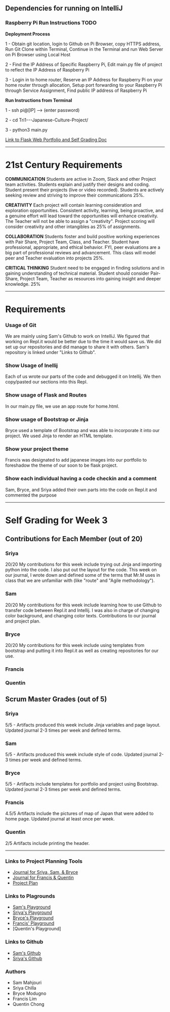 ## Dependencies for running on IntelliJ
### Raspberry Pi Run Instructions TODO
   **Deployment Process**
   
   1 - Obtain git location, login to Github on Pi Browser, copy HTTPS address, Run Git Clone within Terminal, Continue in the Terminal and run Web Server on Pi Browser using Local Host
   
   2 - Find the IP Address of Specific Raspberry Pi, Edit main.py file of project to reflect the IP Address of Raspberry Pi
   
   3 - Login in to home router, Reserve an IP Address for Raspberry Pi on your home router through allocation, Setup port forwarding to your Raspberry Pi through Service Assignment, Find public IP address of Raspberry Pi
   
   **Run Instructions from Terminal**
   
   1 - ssh pi@[IP] --> (enter password)
   
   2 - cd Tri1---Japanese-Culture-Project/
   
   3 - python3 main.py
   
   [Link to Flask Web Portfolio and Self Grading Doc](http://76.219.255.97:8080/)





















____________________
# 21st Century Requirements
  **COMMUNICATION**
  Students are active in Zoom, Slack and other Project team activities.  Students explain and justify their designs and coding.  Student present their projects (live or video recorded).  Students are actively seeking review and striving to improve their communications 25%.

  **CREATIVITY**
  Each project will contain learning consideration and exploration opportunities.  Consistent activity, learning, being proactive, and a genuine effort will lead toward the opportunities will enhance creativity.  The Teacher will not be able to assign a "creativity". Project scoring will consider  creativity and other intangibles as 25% of assignments.

  **COLLABORATION**
  Students foster and build positive working experiences with Pair Share, Project Team, Class, and Teacher.  Student have professional, appropriate, and ethical behavior.  FYI, peer evaluations are a big part of professional reviews and advancement. This class will model peer and Teacher evaluation into projects 25%.

  **CRITICAL THINKING**
  Student need to be engaged in finding solutions and in gaining understanding of  technical material. Student should consider Pair-Share, Project Team, Teacher as resources into gaining insight and deeper knowledge.  25%

_______
  # Requirements
  
  ### Usage of Git
  We are mainly using Sam's Github to work on IntelliJ. We figured that working on Repl.it would be better due to the time it would save us. We did set up our repositories and did manage to share it with others. Sam's repository is linked under "Links to Github".

  ### Show Usage of Inellij
  Each of us wrote our parts of the code and debugged it on Intellij. We then copy/pasted our sections into this Repl.

  ### Show usage of Flask and Routes
  In our main.py file, we use an app route for home.html.

  ### Show usage of Bootstrap or Jinja
  Bryce used a template of Bootstrap and was able to incorporate it into our project. We used Jinja to render an HTML template.

  ### Show your project theme
  Francis was designated to add japanese images into our portfolio to foreshadow the theme of our soon to be flask project.

  ### Show each individual having a code checkin and a comment
  Sam, Bryce, and Sriya added their own parts into the code on Repl.it and commented the purpose

______
# Self Grading for Week 3
## Contributions for Each Member (out of 20)
### Sriya
20/20 My contributions for this week include trying out Jinja and importing python into the code. I also put out the layout for the code. This week on our journal, I wrote down and defined some of the terms that Mr.M uses in class that we are unfamiliar with (like "route" and "Agile methodology"). 
### Sam
20/20 My contributions for this week include learning how to use Github to transfer code between Repl.it and Intellij. I was also in charge of changing color background, and changing color texts. Contributions to our journal and project plan. 
### Bryce
20/20 My contributions for this week include using templates from bootstrap and putting it into Repl.it as well as creating repositories for our use.
### Francis

### Quentin

## Scrum Master Grades (out of 5)

### Sriya
5/5 - Artifacts produced this week include Jinja variables and page layout. Updated journal 2-3 times per week and defined terms.
### Sam
5/5 - Artifacts produced this week include style of code. Updated journal 2-3 times per week and defined terms.
### Bryce
5/5 - Artifacts include templates for portfolio and project using Bootstrap. Updated journal 2-3 times per week and defined terms.
### Francis
4.5/5 Artifacts include the pictures of map of Japan that were added to home page. Updated journal at least once per week.
### Quentin
2/5 Artifacts include printing the header.

_____________

### Links to Project Planning Tools
  - [Journal for Sriya, Sam, & Bryce](https://docs.google.com/spreadsheets/d/1WANVHdtcVJfFRhKZ58jq7467pkGL954uAPTLfhgJMxw/edit?usp=sharing)
  - [Journal for Francis & Quentin](https://docs.google.com/presentation/d/1TXiBA_Zl9FiakTrDayVFmDcgqNLTm7JFDINivWCk9UM/edit?usp=sharing)
  - [Project Plan](https://docs.google.com/presentation/d/1ZIdum1H-4KPgYB2Cza5w8xEKyG2Ekk7DP5NP_Cdqfd4/edit?usp=sharing)

### Links to Plagrounds
  - [Sam's Playground](https://repl.it/join/qnbmiawa-ibraskyy)
  - [Sriya's Playground](https://repl.it/join/nrgzekoh-sriyachilla)
  - [Bryce's Playground](https://repl.it/@BryceModugno/Personal-Repl#main.py)
  - [Francis' Playground](https://repl.it/@limfrancis/AP-CSP-Project-1#main.py)
  - [Quentin's Playground]

### Links to Github
  - [Sam's Github](https://github.com/iBraskyy)
  - [Sriya's Github](https://github.com/sriyachilla)

### Authors
  - Sam Mahjouri
  - Sriya Chilla
  - Bryce Modugno
  - Francis Lim
  - Quentin Chong